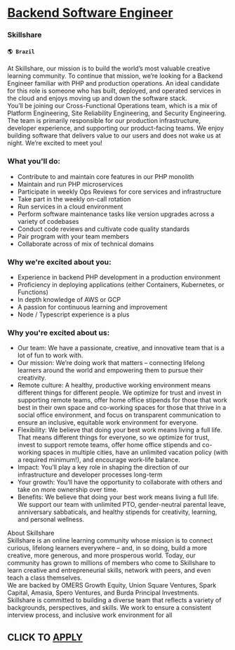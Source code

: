 # [Backend Software Engineer](https://www.remotewlb.com/apply/backend-software-engineer-79858)  
### Skillshare  
#### `🌎 Brazil`  
At Skillshare, our mission is to build the world’s most valuable creative learning community. To continue that mission, we’re looking for a Backend Engineer familiar with PHP and production operations. An ideal candidate for this role is someone who has built, deployed, and operated services in the cloud and enjoys moving up and down the software stack.  
You’ll be joining our Cross-Functional Operations team, which is a mix of Platform Engineering, Site Reliability Engineering, and Security Engineering. The team is primarily responsible for our production infrastructure, developer experience, and supporting our product-facing teams. We enjoy building software that delivers value to our users and does not wake us at night. We’re excited to meet you!  

### What you'll do:

  * Contribute to and maintain core features in our PHP monolith
  * Maintain and run PHP microservices
  * Participate in weekly Ops Reviews for core services and infrastructure
  * Take part in the weekly on-call rotation
  * Run services in a cloud environment
  * Perform software maintenance tasks like version upgrades across a variety of codebases
  * Conduct code reviews and cultivate code quality standards
  * Pair program with your team members
  * Collaborate across of mix of technical domains

### Why we're excited about you:

  * Experience in backend PHP development in a production environment
  * Proficiency in deploying applications (either Containers, Kubernetes, or Functions)
  * In depth knowledge of AWS or GCP
  * A passion for continuous learning and improvement
  * Node / Typescript experience is a plus

### Why you're excited about us:

  * Our team: We have a passionate, creative, and innovative team that is a lot of fun to work with.
  * Our mission: We’re doing work that matters – connecting lifelong learners around the world and empowering them to pursue their creativity.
  * Remote culture: A healthy, productive working environment means different things for different people. We optimize for trust and invest in supporting remote teams, offer home office stipends for those that work best in their own space and co-working spaces for those that thrive in a social office environment, and focus on transparent communication to ensure an inclusive, equitable work environment for everyone.
  * Flexibility: We believe that doing your best work means living a full life. That means different things for everyone, so we optimize for trust, invest to support remote teams, offer home office stipends and co-working spaces in multiple cities, have an unlimited vacation policy (with a required minimum!), and encourage work-life balance.
  * Impact: You’ll play a key role in shaping the direction of our infrastructure and developer processes long-term
  * Your growth: You’ll have the opportunity to collaborate with others and take on more ownership over time.
  * Benefits: We believe that doing your best work means living a full life. We support our team with unlimited PTO, gender-neutral parental leave, anniversary sabbaticals, and healthy stipends for creativity, learning, and personal wellness.

About Skillshare  
Skillshare is an online learning community whose mission is to connect curious, lifelong learners everywhere – and, in so doing, build a more creative, more generous, and more prosperous world. Today, our community has grown to millions of members who come to Skillshare to learn creative and entrepreneurial skills, network with peers, and even teach a class themselves.  
We are backed by OMERS Growth Equity, Union Square Ventures, Spark Capital, Amasia, Spero Ventures, and Burda Principal Investments. Skillshare is committed to building a diverse team that reflects a variety of backgrounds, perspectives, and skills. We work to ensure a consistent interview process, and inclusive work environment for all  
## CLICK TO [APPLY](https://www.remotewlb.com/apply/backend-software-engineer-79858)

